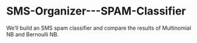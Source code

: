# SMS-Organizer---SPAM-Classifier
We’ll build an SMS spam classifier and compare the results of Multinomial NB and Bernoulli NB.

